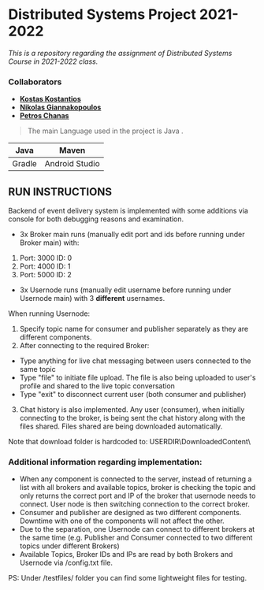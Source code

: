 # Distributed Systems Project 2021-2022

_This is a repository regarding the assignment of Distributed Systems Course in 2021-2022 class._

### Collaborators

* **[Kostas Kostantios](https://github.com/Aizengr)**
* **[Nikolas Giannakopoulos](https://github.com/nickgiann)**
* **[Petros Chanas](https://github.com/pkhaan)**

>The main Language used in the project is Java .


| Java     |Maven|
| ---      | ---       |
| Gradle|Android Studio|    



## RUN INSTRUCTIONS

Backend of event delivery system is implemented with some additions via console for both debugging reasons and examination.
- 3x Broker main runs (manually edit port and ids before running under Broker main) with: 

1. Port: 3000 ID: 0
2. Port: 4000 ID: 1
3. Port: 5000 ID: 2

- 3x Usernode runs (manually edit username before running under Usernode main) with 3 **different** usernames. 

When running Usernode: 
1. Specify topic name for consumer and publisher separately as they are 
different components.
2. After connecting to the required Broker: 
- Type anything for live chat messaging between users connected to the same topic
- Type "file" to initiate file upload. The file is also being uploaded to user's profile and shared to the live topic conversation
- Type "exit" to disconnect current user (both consumer and publisher)

3. Chat history is also implemented. Any user (consumer), when initially connecting to the broker, 
is being sent the chat history along with the files shared. Files shared are being downloaded automatically.

Note that download folder is hardcoded to:
USERDIR\DownloadedContent\

### Additional information regarding implementation: 

- When any component is connected to the server, instead of returning a list with all brokers and available topics, 
broker is checking the topic and only returns the correct port and IP of the broker that usernode needs to
connect. User node is then switching connection to the correct broker.
- Consumer and publisher are designed as two different components. Downtime with one of the components will not affect the other.
- Due to the separation, one Usernode can connect to different brokers at the same time (e.g. Publisher and Consumer connected to two different topics under different Brokers)
- Available Topics, Broker IDs and IPs are read by both Brokers and Usernode via /config.txt file. 


PS: Under /testfiles/ folder you can find some lightweight files for testing.
 




